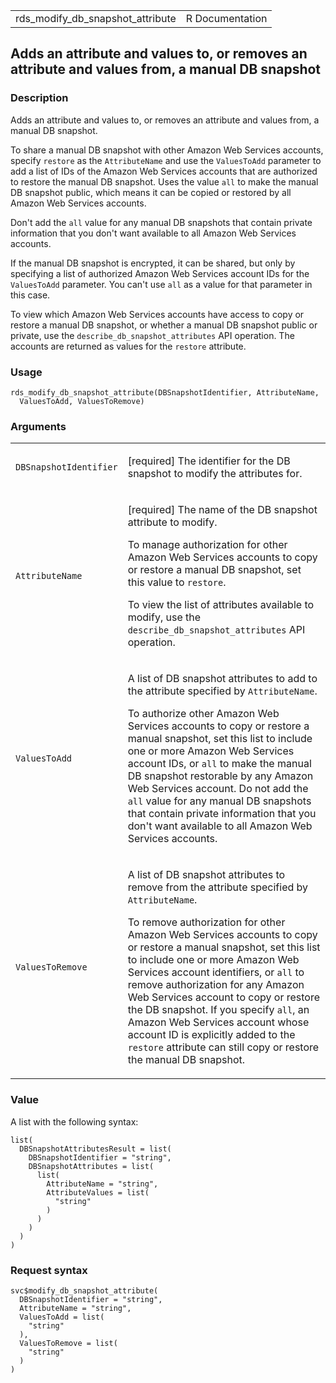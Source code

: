 <table style="width: 100%;">
<tbody>
<tr class="odd">
<td>rds_modify_db_snapshot_attribute</td>
<td style="text-align: right;">R Documentation</td>
</tr>
</tbody>
</table>

## Adds an attribute and values to, or removes an attribute and values from, a manual DB snapshot

### Description

Adds an attribute and values to, or removes an attribute and values
from, a manual DB snapshot.

To share a manual DB snapshot with other Amazon Web Services accounts,
specify `restore` as the `AttributeName` and use the `ValuesToAdd`
parameter to add a list of IDs of the Amazon Web Services accounts that
are authorized to restore the manual DB snapshot. Uses the value `all`
to make the manual DB snapshot public, which means it can be copied or
restored by all Amazon Web Services accounts.

Don't add the `all` value for any manual DB snapshots that contain
private information that you don't want available to all Amazon Web
Services accounts.

If the manual DB snapshot is encrypted, it can be shared, but only by
specifying a list of authorized Amazon Web Services account IDs for the
`ValuesToAdd` parameter. You can't use `all` as a value for that
parameter in this case.

To view which Amazon Web Services accounts have access to copy or
restore a manual DB snapshot, or whether a manual DB snapshot public or
private, use the `describe_db_snapshot_attributes` API operation. The
accounts are returned as values for the `restore` attribute.

### Usage

    rds_modify_db_snapshot_attribute(DBSnapshotIdentifier, AttributeName,
      ValuesToAdd, ValuesToRemove)

### Arguments

<table>
<colgroup>
<col style="width: 35%" />
<col style="width: 65%" />
</colgroup>
<tbody>
<tr class="odd">
<td><code
id="rds_modify_db_snapshot_attribute_:_DBSnapshotIdentifier">DBSnapshotIdentifier</code></td>
<td><p>[required] The identifier for the DB snapshot to modify the
attributes for.</p></td>
</tr>
<tr class="even">
<td><code
id="rds_modify_db_snapshot_attribute_:_AttributeName">AttributeName</code></td>
<td><p>[required] The name of the DB snapshot attribute to modify.</p>
<p>To manage authorization for other Amazon Web Services accounts to
copy or restore a manual DB snapshot, set this value to
<code>restore</code>.</p>
<p>To view the list of attributes available to modify, use the
<code>describe_db_snapshot_attributes</code> API operation.</p></td>
</tr>
<tr class="odd">
<td><code
id="rds_modify_db_snapshot_attribute_:_ValuesToAdd">ValuesToAdd</code></td>
<td><p>A list of DB snapshot attributes to add to the attribute
specified by <code>AttributeName</code>.</p>
<p>To authorize other Amazon Web Services accounts to copy or restore a
manual snapshot, set this list to include one or more Amazon Web
Services account IDs, or <code>all</code> to make the manual DB snapshot
restorable by any Amazon Web Services account. Do not add the
<code>all</code> value for any manual DB snapshots that contain private
information that you don't want available to all Amazon Web Services
accounts.</p></td>
</tr>
<tr class="even">
<td><code
id="rds_modify_db_snapshot_attribute_:_ValuesToRemove">ValuesToRemove</code></td>
<td><p>A list of DB snapshot attributes to remove from the attribute
specified by <code>AttributeName</code>.</p>
<p>To remove authorization for other Amazon Web Services accounts to
copy or restore a manual snapshot, set this list to include one or more
Amazon Web Services account identifiers, or <code>all</code> to remove
authorization for any Amazon Web Services account to copy or restore the
DB snapshot. If you specify <code>all</code>, an Amazon Web Services
account whose account ID is explicitly added to the <code>restore</code>
attribute can still copy or restore the manual DB snapshot.</p></td>
</tr>
</tbody>
</table>

### Value

A list with the following syntax:

    list(
      DBSnapshotAttributesResult = list(
        DBSnapshotIdentifier = "string",
        DBSnapshotAttributes = list(
          list(
            AttributeName = "string",
            AttributeValues = list(
              "string"
            )
          )
        )
      )
    )

### Request syntax

    svc$modify_db_snapshot_attribute(
      DBSnapshotIdentifier = "string",
      AttributeName = "string",
      ValuesToAdd = list(
        "string"
      ),
      ValuesToRemove = list(
        "string"
      )
    )
